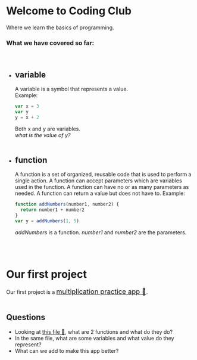 # Welcome to Coding Club

Where we learn the basics of programming.

### What we have covered so far:

<br/>

- ## variable

  A variable is a symbol that represents a value.  
   Example:

  ```javascript
  var x = 3
  var y
  y = x + 2
  ```

  Both x and y are variables.  
   _what is the value of y?_
  <br/><br/>

- ## function
  A function is a set of organized, reusable code that is used to perform a single action. A function can accept parameters which are variables used in the function. A function can have no or as many parameters as needed. A function can return a value but does not have to.
  Example:
  ```javascript
  function addNumbers(number1, number2) {
    return number1 + number2
  }
  var y = addNumbers(1, 5)
  ```
  _addNumbers_ is a function. _number1_ and _number2_ are the parameters.

<br/><br/>

# Our first project

Our first project is a <span style="font-size:large;">[multiplication practice app 🔗](https://hauran.github.io/coding-club/)</span>.
<br/><br/>

## Questions

- Looking at [this file 🔗](https://github.com/hauran/coding-club/blob/master/src/App.js), what are 2 functions and what do they do?
- In the same file, what are some variables and what value do they represent?
- What can we add to make this app better?
